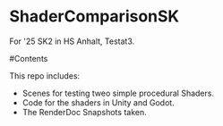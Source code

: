 # ShaderComparisonSK
For '25 SK2 in HS Anhalt, Testat3.

#Contents

This repo includes:
* Scenes for testing tweo simple procedural Shaders.
* Code for the shaders in Unity and Godot.
* The RenderDoc Snapshots taken.
